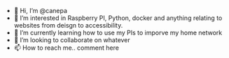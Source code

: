 - 👋 Hi, I’m @canepa
- 👀 I’m interested in Raspberry PI, Python, docker and anything relating to websites from deisgn to accessibility.
- 🌱 I’m currently learning how to use my PIs to imporve my home network
- 💞️ I’m looking to collaborate on whatever
- 📫 How to reach me.. comment here

<!---
canepa/canepa is a ✨ special ✨ repository because its `README.md` (this file) appears on your GitHub profile.
You can click the Preview link to take a look at your changes.
--->
